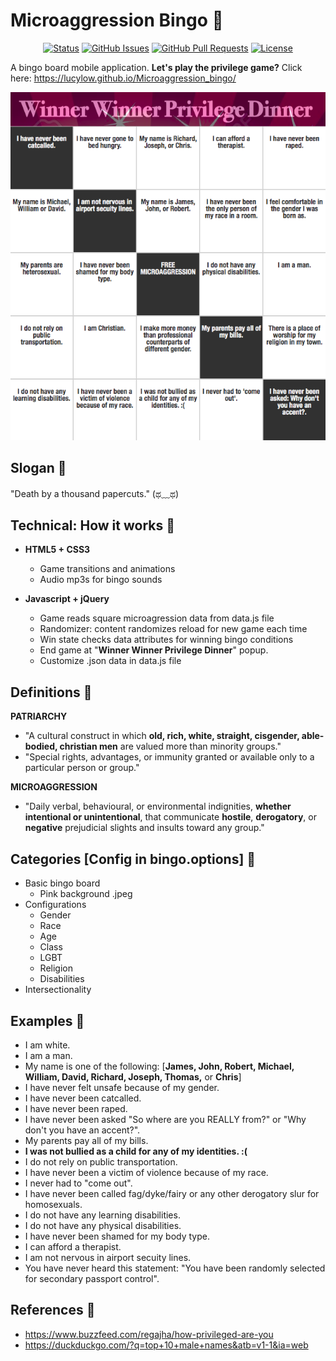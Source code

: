 # Microaggression Bingo &#x1F49C;

<div align="center">
  
  [![Status](https://img.shields.io/badge/status-active-success.svg)]()
  [![GitHub Issues](https://img.shields.io/github/issues/lucylow/Microaggression_bingo.svg)](https://github.com/lucylow/Microaggression_bingo/issues)
  [![GitHub Pull Requests](https://img.shields.io/github/issues-pr/lucylow/Microaggression_bingo.svg)](https://github.com/lucylow/Microaggression_bingo/pulls)
  [![License](https://img.shields.io/bower/l/bootstrap)]()

</div>

A bingo board mobile application. 
**Let's play the privilege game?**
Click here: https://lucylow.github.io/Microaggression_bingo/

![Picture](https://github.com/lucylow/Microaggression_bingo/blob/master/win%20state%202.png)

## Slogan &#x1F49C;
"Death by a thousand papercuts." (ಥ﹏ಥ)	

## Technical: How it works  &#x1F49C;
* **HTML5 + CSS3** 
  * Game transitions and animations
  * Audio mp3s for bingo sounds
  
* **Javascript + jQuery**
  * Game reads square microagression data from data.js file 
  * Randomizer: content randomizes reload for new game each time 
  * Win state checks data attributes for winning bingo conditions
  * End game at "**Winner Winner Privilege Dinner**" popup.
  * Customize .json data in data.js file

## Definitions &#x1F49C;

**PATRIARCHY**
* "A cultural construct in which **old, rich, white, straight, cisgender, able-bodied, christian men** are valued more than minority groups."
* "Special rights, advantages, or immunity granted or available only to a particular person or group."

**MICROAGGRESSION**
* "Daily verbal, behavioural, or environmental indignities, **whether intentional or unintentional**, that communicate **hostile**, **derogatory**, or **negative** prejudicial slights and insults toward any group."


## Categories [Config in bingo.options] &#x1F49C;
* Basic bingo board
  * Pink background .jpeg
* Configurations 
  * Gender
  * Race
  * Age
  * Class
  * LGBT
  * Religion
  * Disabilities
* Intersectionality

## Examples &#x1F49C;

* I am white.
* I am a man.
* My name is one of the following: [**James, John, Robert, Michael, William, David, Richard, Joseph, Thomas,** or **Chris**]
* I have never felt unsafe because of my gender.
* I have never been catcalled.
* I have never been raped.
* I have never been asked "So where are you REALLY from?" or "Why don't you have an accent?".
* My parents pay all of my bills.
* **I was not bullied as a child for any of my identities. :(**
* I do not rely on public transportation.
* I have never been a victim of violence because of my race.
* I never had to "come out".
* I have never been called fag/dyke/fairy or any other derogatory slur for homosexuals.
* I do not have any learning disabilities.
* I do not have any physical disabilities.
* I have never been shamed for my body type.
* I can afford a therapist. 
* I am not nervous in airport secuity lines.
* You have never heard this statement: "You have been randomly selected for secondary passport control".

## References &#x1F49C;
* https://www.buzzfeed.com/regajha/how-privileged-are-you
* https://duckduckgo.com/?q=top+10+male+names&atb=v1-1&ia=web
